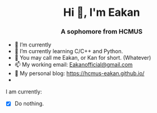 <h1 align="center">Hi 👋, I'm Eakan</h1>
<h3 align="center">A sophomore from HCMUS</h3>

- 🔭 I’m currently 
- 🌱 I’m currently learning C/C++ and Python.
- 👯 You may call me Eakan, or Kan for short. (Whatever)
- 📫 My working email: Eakanofficial@gmail.com
- 🤡 My personal blog: https://hcmus-eakan.github.io/
- 
I am currently:
- [x] Do nothing.
